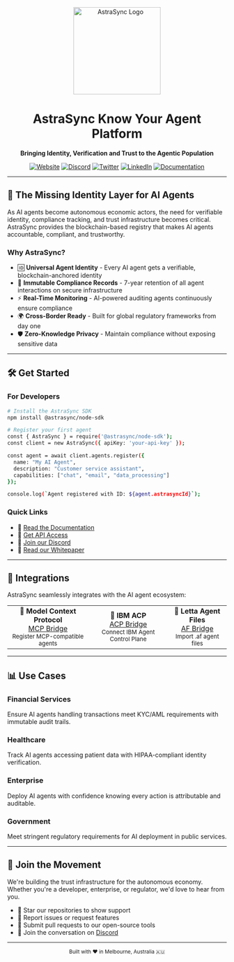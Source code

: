 <div align="center">
  <img src="https://github.com/AstraSyncAI/.github/blob/main/profile/astrasync-logo.png" alt="AstraSync Logo" width="200"/>
  
  # AstraSync Know Your Agent Platform
  
  **Bringing Identity, Verification and Trust to the Agentic Population**
  
  [![Website](https://img.shields.io/badge/Website-astrasync.ai-blue?style=flat-square)](https://astrasync.ai)
  [![Discord](https://img.shields.io/discord/YOUR_DISCORD_ID?color=7289da&label=Discord&logo=discord&logoColor=white&style=flat-square)](https://discord.gg/E8wUgf2E)
  [![Twitter](https://img.shields.io/twitter/follow/astrasyncai?style=flat-square&logo=x&color=000000)](https://x.com/astrasyncai)
  [![LinkedIn](https://img.shields.io/badge/LinkedIn-AstraSync-0077B5?style=flat-square&logo=linkedin)](https://www.linkedin.com/company/astrasync-ai)
  [![Documentation](https://img.shields.io/badge/Docs-GitBook-3884FF?style=flat-square)](https://astrasync-ai.gitbook.io/astrasync/)
</div>

---

## 🚀 The Missing Identity Layer for AI Agents

As AI agents become autonomous economic actors, the need for verifiable identity, compliance tracking, and trust infrastructure becomes critical. AstraSync provides the blockchain-based registry that makes AI agents accountable, compliant, and trustworthy.

### Why AstraSync?

- 🆔 **Universal Agent Identity** - Every AI agent gets a verifiable, blockchain-anchored identity
- 🔐 **Immutable Compliance Records** - 7-year retention of all agent interactions on secure infrastructure  
- ⚡ **Real-Time Monitoring** - AI-powered auditing agents continuously ensure compliance
- 🌍 **Cross-Border Ready** - Built for global regulatory frameworks from day one
- 🛡️ **Zero-Knowledge Privacy** - Maintain compliance without exposing sensitive data

---

## 🛠️ Get Started

### For Developers

```bash
# Install the AstraSync SDK
npm install @astrasync/node-sdk

# Register your first agent
const { AstraSync } = require('@astrasync/node-sdk');
const client = new AstraSync({ apiKey: 'your-api-key' });

const agent = await client.agents.register({
  name: "My AI Agent",
  description: "Customer service assistant",
  capabilities: ["chat", "email", "data_processing"]
});

console.log(`Agent registered with ID: ${agent.astrasyncId}`);
```

### Quick Links

- 📖 [Read the Documentation](https://astrasync-ai.gitbook.io/astrasync/)
- 🚀 [Get API Access](https://astrasync.ai)
- 💬 [Join our Discord](https://discord.gg/E8wUgf2E)
- 📄 [Read our Whitepaper](https://astrasync-ai.gitbook.io/astrasync/)

---

## 🔗 Integrations

AstraSync seamlessly integrates with the AI agent ecosystem:

<table>
  <tr>
    <td align="center">
      <strong>🤖 Model Context Protocol</strong><br/>
      <a href="https://github.com/AstraSyncAI/astrasync-mcp-bridge">MCP Bridge</a><br/>
      <sub>Register MCP-compatible agents</sub>
    </td>
    <td align="center">
      <strong>🏢 IBM ACP</strong><br/>
      <a href="https://github.com/AstraSyncAI/astrasync-acp-bridge">ACP Bridge</a><br/>
      <sub>Connect IBM Agent Control Plane</sub>
    </td>
    <td align="center">
      <strong>📁 Letta Agent Files</strong><br/>
      <a href="https://github.com/AstraSyncAI/astrasync-af-bridge">AF Bridge</a><br/>
      <sub>Import .af agent files</sub>
    </td>
  </tr>
</table>

---

## 📊 Use Cases

### Financial Services
Ensure AI agents handling transactions meet KYC/AML requirements with immutable audit trails.

### Healthcare
Track AI agents accessing patient data with HIPAA-compliant identity verification.

### Enterprise
Deploy AI agents with confidence knowing every action is attributable and auditable.

### Government
Meet stringent regulatory requirements for AI deployment in public services.

---

## 🤝 Join the Movement

We're building the trust infrastructure for the autonomous economy. Whether you're a developer, enterprise, or regulator, we'd love to hear from you.

- 🌟 Star our repositories to show support
- 🐛 Report issues or request features
- 🔀 Submit pull requests to our open-source tools
- 💬 Join the conversation on [Discord](https://discord.gg/E8wUgf2E)

---

<div align="center">
  <sub>Built with ❤️ in Melbourne, Australia 🇦🇺</sub>
</div>
